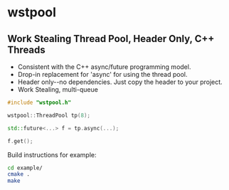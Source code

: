 # wstpool
## Work Stealing Thread Pool, Header Only, C++ Threads

* Consistent with the C++ async/future programming model.  
* Drop-in replacement for 'async' for using the thread pool.
* Header only--no dependencies. Just copy the header to your project.
* Work Stealing, multi-queue

```c++
#include "wstpool.h"

wstpool::ThreadPool tp(8);

std::future<...> f = tp.async(...);

f.get(); 

```
Build instructions for example:
```bash
cd example/
cmake .
make
